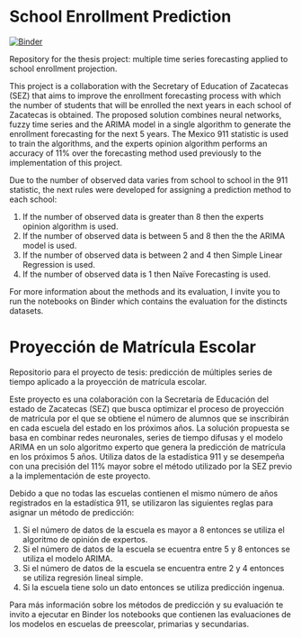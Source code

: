 # School Enrollment Prediction 

[![Binder](https://mybinder.org/badge_logo.svg)](https://mybinder.org/v2/gh/Charly52830/SchoolPredictionEnrollment/master?filepath=Proyeccion/JupyterNotebooks/)

Repository for the thesis project: multiple time series forecasting applied to school enrollment projection.

This project is a collaboration with the Secretary of Education of Zacatecas (SEZ) that aims to improve the enrollment forecasting process with which the number of students that will be enrolled the next years in each school of Zacatecas is obtained. The proposed solution combines neural networks, fuzzy time series and the ARIMA model in a single algorithm to generate the enrollment forecasting for the next 5 years. The Mexico 911 statistic is used to train the algorithms, and the experts opinion algorithm performs an accuracy of 11% over the forecasting method used previously to the implementation of this project.

Due to the number of observed data varies from school to school in the 911 statistic, the next rules were developed for assigning a prediction method to each school:

1. If the number of observed data is greater than 8 then the experts opinion algorithm is used.
2. If the number of observed data is between 5 and 8 then the the ARIMA model is used.
3. If the number of observed data is between 2 and 4 then Simple Linear Regression is used.
4. If the number of observed data is 1 then Naïve Forecasting is used.

For more information about the methods and its evaluation, I invite you to run the notebooks on Binder which contains the evaluation for the distincts datasets.

# Proyección de Matrícula Escolar

Repositorio para el proyecto de tesis: predicción de múltiples series de tiempo aplicado a la proyección de matrícula escolar.

Este proyecto es una colaboración con la Secretaría de Educación del estado de Zacatecas (SEZ) que busca optimizar el proceso de proyección de matrícula por el que se obtiene el número de alumnos que se inscribirán en cada escuela del estado en los próximos años. La solución propuesta se basa en combinar redes neuronales, series de tiempo difusas y el modelo ARIMA en un solo algoritmo experto que genera la predicción de matrícula en los próximos 5 años. Utiliza datos de la estadística 911 y se desempeña con una precisión del 11% mayor sobre el método utilizado por la SEZ previo a la implementación de este proyecto.

Debido a que no todas las escuelas contienen el mismo número de años registrados en la estadística 911, se utilizaron las siguientes reglas para asignar un método de predicción:

1. Si el número de datos de la escuela es mayor a 8 entonces se utiliza el algoritmo de opinión de expertos.
2. Si el número de datos de la escuela se ecuentra entre 5 y 8 entonces se utiliza el modelo ARIMA.
3. Si el número de datos de la escuela se encuentra entre 2 y 4 entonces se utiliza regresión lineal simple.
4. Si la escuela tiene solo un dato entonces se utiliza predicción ingenua.

Para más información sobre los métodos de predicción y su evaluación te invito a ejecutar en Binder los notebooks que contienen las evaluaciones de los modelos en escuelas de preescolar, primarias y secundarias.
